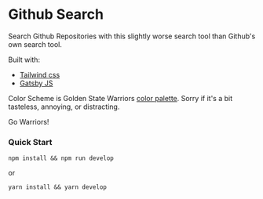 
# Github Search

Search Github Repositories with this slightly worse search tool than Github's own search tool.

Built with:

- [Tailwind css](https://tailwindcss.com/)
- [Gatsby JS](https://www.gatsbyjs.com/)

Color Scheme is Golden State Warriors [color palette](https://teamcolorcodes.com/golden-state-warriors-color-codes/). Sorry if it's a bit tasteless, annoying, or distracting.

Go Warriors!

### Quick Start

```
npm install && npm run develop
```

or

```
yarn install && yarn develop
```
